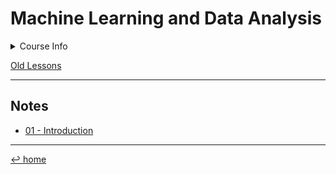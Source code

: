 # Machine Learning and Data Analysis

<details>
	<summary>Course Info</summary>
	<blockquote>
		Teacher: Luca Oneto<br>
		First semester (Sept. 2022)<br>
		6 cfu
	</blockquote>
</details>

[Old Lessons](https://www.dropbox.com/sh/we4hleq4y2l0jy1/AAB6n8KH04Bb2yURY6TtCtJ5a?dl=0)

---

## Notes

- [01 - Introduction](01%20-%20Intro.md)

---
[↩ home](/README.md)
